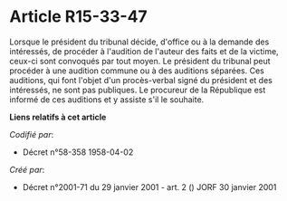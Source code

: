 # Article R15-33-47

Lorsque le président du tribunal décide, d'office ou à la demande des intéressés, de procéder à l'audition de l'auteur des
faits et de la victime, ceux-ci sont convoqués par tout moyen. Le président du tribunal peut procéder à une audition commune
ou à des auditions séparées. Ces auditions, qui font l'objet d'un procès-verbal signé du président et des intéressés, ne sont
pas publiques. Le procureur de la République est informé de ces auditions et y assiste s'il le souhaite.

**Liens relatifs à cet article**

_Codifié par_:

  - Décret n°58-358 1958-04-02

_Créé par_:

  - Décret n°2001-71 du 29 janvier 2001 - art. 2 () JORF 30 janvier 2001
